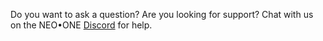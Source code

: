 Do you want to ask a question? Are you looking for support? Chat with us on the NEO•ONE [Discord](https://discordapp.com/channels/391302767781740545/391302768234594314) for help.
